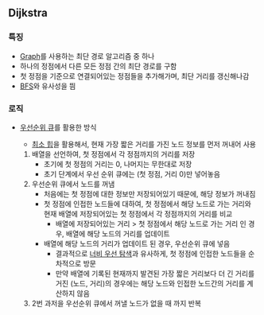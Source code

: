 ## Dijkstra

### 특징

- [Graph](https://github.com/Soujiro-a/TIL/tree/main/Data%20Structure)를 사용하는 최단 경로 알고리즘 중 하나
- 하나의 정점에서 다른 모든 정점 간의 최단 경로를 구함
- 첫 정점을 기준으로 연결되어있는 정점들을 추가해가며, 최단 거리를 갱신해나감
- [BFS](https://github.com/Soujiro-a/TIL/blob/main/Data%20Structure/Graph.md#%ED%83%90%EC%83%89-%EC%95%8C%EA%B3%A0%EB%A6%AC%EC%A6%98)와 유사성을 띔

### 로직

- [우선순위 큐](https://github.com/Soujiro-a/TIL/blob/main/Data%20Structure/Queue.md#priority-queue-%EC%9A%B0%EC%84%A0%EC%88%9C%EC%9C%84-%ED%81%90)를 활용한 방식

  - [최소 힙](https://github.com/Soujiro-a/TIL/blob/main/Data%20Structure/Heap.md)을 활용해서, 현재 가장 짧은 거리를 가진 노드 정보를 먼저 꺼내어 사용

  1. 배열을 선언하여, 첫 정점에서 각 정점까지의 거리를 저장
     - 초기에 첫 정점의 거리는 0, 나머지는 무한대로 저장
     - 초기 단계에서 우선 순위 큐에는 (첫 정점, 거리 0)만 넣어놓음
  2. 우선순위 큐에서 노드를 꺼냄
     - 처음에는 첫 정점에 대한 정보만 저장되어있기 때문에, 해당 정보가 꺼내짐
     - 첫 정점에 인접한 노드들에 대하여, 첫 정점에서 해당 노드로 가는 거리와 현재 배열에 저장되어있는 첫 정점에서 각 정점까지의 거리를 비교
       - 배열에 저장되어있는 거리 > 첫 정점에서 해당 노드로 가는 거리 인 경우, 배열에 해당 노드의 거리를 업데이트
     - 배열에 해당 노드의 거리가 업데이트 된 경우, 우선순위 큐에 넣음
       - 결과적으로 [너비 우선 탐색](https://github.com/Soujiro-a/TIL/blob/main/Data%20Structure/Graph.md#%ED%83%90%EC%83%89-%EC%95%8C%EA%B3%A0%EB%A6%AC%EC%A6%98)과 유사하게, 첫 정점에 인접한 노드들을 순차적으로 방문
       - 만약 배열에 기록된 현재까지 발견된 가장 짧은 거리보다 더 긴 거리를 거진 (노드, 거리)의 경우에는 해당 노드와 인접한 노드간의 거리를 계산하지 않음
  3. 2번 과저을 우선순위 큐에서 꺼낼 노드가 없을 때 까지 반복
